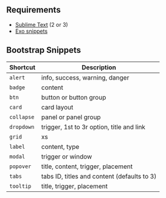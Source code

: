 ## Requirements
- [Sublime Text](http://www.sublimetext.com) (2 or 3)
- [Exo snippets](https://github.com/lazy-8/exo/#installation)

## Bootstrap Snippets

|Shortcut|Description|
|---|---|
|`alert`|info, success, warning, danger|
|`badge`|content|
|`btn`|button or button group|
|`card`|card layout|
|`collapse`|panel or panel group|
|`dropdown`|trigger, 1st to 3r option, title and link|
|`grid`|xs|md|lg, number, content|
|`label`|content, type|
|`modal`|trigger or window|
|`popover`|title, content, trigger, placement|
|`tabs`|tabs ID, titles and content (defaults to 3)|
|`tooltip`|title, trigger, placement|